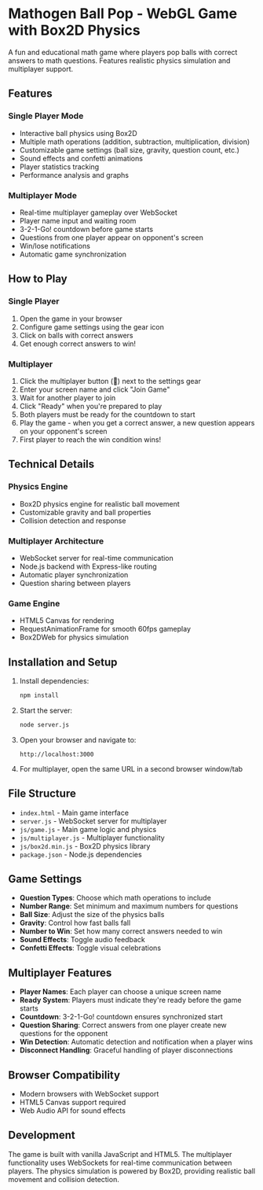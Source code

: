 # Mathogen Ball Pop - WebGL Game with Box2D Physics

A fun and educational math game where players pop balls with correct answers to math questions. Features realistic physics simulation and multiplayer support.

## Features

### Single Player Mode
- Interactive ball physics using Box2D
- Multiple math operations (addition, subtraction, multiplication, division)
- Customizable game settings (ball size, gravity, question count, etc.)
- Sound effects and confetti animations
- Player statistics tracking
- Performance analysis and graphs

### Multiplayer Mode
- Real-time multiplayer gameplay over WebSocket
- Player name input and waiting room
- 3-2-1-Go! countdown before game starts
- Questions from one player appear on opponent's screen
- Win/lose notifications
- Automatic game synchronization

## How to Play

### Single Player
1. Open the game in your browser
2. Configure game settings using the gear icon
3. Click on balls with correct answers
4. Get enough correct answers to win!

### Multiplayer
1. Click the multiplayer button (👥) next to the settings gear
2. Enter your screen name and click "Join Game"
3. Wait for another player to join
4. Click "Ready" when you're prepared to play
5. Both players must be ready for the countdown to start
6. Play the game - when you get a correct answer, a new question appears on your opponent's screen
7. First player to reach the win condition wins!

## Technical Details

### Physics Engine
- Box2D physics engine for realistic ball movement
- Customizable gravity and ball properties
- Collision detection and response

### Multiplayer Architecture
- WebSocket server for real-time communication
- Node.js backend with Express-like routing
- Automatic player synchronization
- Question sharing between players

### Game Engine
- HTML5 Canvas for rendering
- RequestAnimationFrame for smooth 60fps gameplay
- Box2DWeb for physics simulation

## Installation and Setup

1. Install dependencies:
   ```bash
   npm install
   ```

2. Start the server:
   ```bash
   node server.js
   ```

3. Open your browser and navigate to:
   ```
   http://localhost:3000
   ```

4. For multiplayer, open the same URL in a second browser window/tab

## File Structure

- `index.html` - Main game interface
- `server.js` - WebSocket server for multiplayer
- `js/game.js` - Main game logic and physics
- `js/multiplayer.js` - Multiplayer functionality
- `js/box2d.min.js` - Box2D physics library
- `package.json` - Node.js dependencies

## Game Settings

- **Question Types**: Choose which math operations to include
- **Number Range**: Set minimum and maximum numbers for questions
- **Ball Size**: Adjust the size of the physics balls
- **Gravity**: Control how fast balls fall
- **Number to Win**: Set how many correct answers needed to win
- **Sound Effects**: Toggle audio feedback
- **Confetti Effects**: Toggle visual celebrations

## Multiplayer Features

- **Player Names**: Each player can choose a unique screen name
- **Ready System**: Players must indicate they're ready before the game starts
- **Countdown**: 3-2-1-Go! countdown ensures synchronized start
- **Question Sharing**: Correct answers from one player create new questions for the opponent
- **Win Detection**: Automatic detection and notification when a player wins
- **Disconnect Handling**: Graceful handling of player disconnections

## Browser Compatibility

- Modern browsers with WebSocket support
- HTML5 Canvas support required
- Web Audio API for sound effects

## Development

The game is built with vanilla JavaScript and HTML5. The multiplayer functionality uses WebSockets for real-time communication between players. The physics simulation is powered by Box2D, providing realistic ball movement and collision detection.
